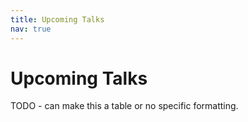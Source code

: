 ```yaml
---
title: Upcoming Talks
nav: true
---
```


# Upcoming Talks

TODO - can make this a table or no specific formatting.